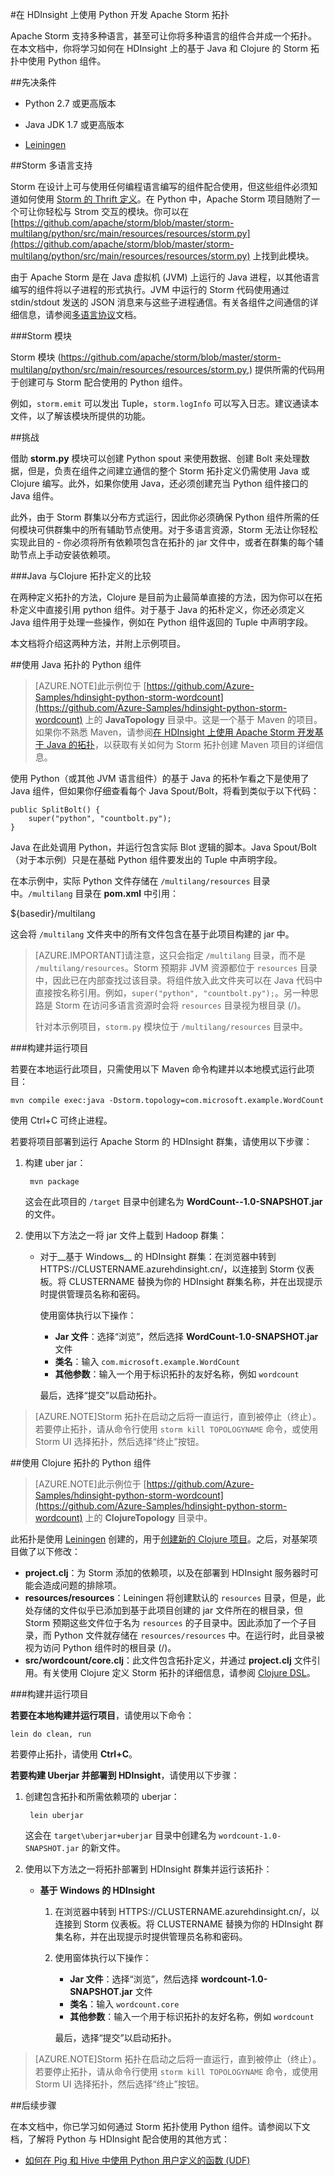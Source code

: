 <properties
   pageTitle="在 HDinsight 上的 Storm 拓扑中使用 Python 组件 | Microsoft Azure"
   description="了解如何在 Azure HDInsight 上的 Apache Storm 中使用 Python 组件。你将学习如何通过基于 Java 和 Clojure 的 Storm 拓扑使用 Python 组件。"
   services="hdinsight"
   documentationCenter=""
   authors="Blackmist"
   manager="paulettm"
   editor="cgronlun"/>

<tags
	ms.service="hdinsight"
	ms.date="12/04/2015"
	wacn.date="02/17/2016"/>

#在 HDInsight 上使用 Python 开发 Apache Storm 拓扑

Apache Storm 支持多种语言，甚至可让你将多种语言的组件合并成一个拓扑。在本文档中，你将学习如何在 HDInsight 上的基于 Java 和 Clojure 的 Storm 拓扑中使用 Python 组件。

##先决条件

* Python 2.7 或更高版本

* Java JDK 1.7 或更高版本

* [Leiningen](http://leiningen.org/)

##Storm 多语言支持

Storm 在设计上可与使用任何编程语言编写的组件配合使用，但这些组件必须知道如何使用 [Storm 的 Thrift 定义](https://github.com/apache/storm/blob/master/storm-core/src/storm.thrift)。在 Python 中，Apache Storm 项目随附了一个可让你轻松与 Strom 交互的模块。你可以在 [https://github.com/apache/storm/blob/master/storm-multilang/python/src/main/resources/resources/storm.py](https://github.com/apache/storm/blob/master/storm-multilang/python/src/main/resources/resources/storm.py) 上找到此模块。

由于 Apache Storm 是在 Java 虚拟机 (JVM) 上运行的 Java 进程，以其他语言编写的组件将以子进程的形式执行。JVM 中运行的 Storm 代码使用通过 stdin/stdout 发送的 JSON 消息来与这些子进程通信。有关各组件之间通信的详细信息，请参阅[多语言协议](https://storm.apache.org/documentation/Multilang-protocol.html)文档。

###Storm 模块

Storm 模块 (https://github.com/apache/storm/blob/master/storm-multilang/python/src/main/resources/resources/storm.py,) 提供所需的代码用于创建可与 Storm 配合使用的 Python 组件。

例如，`storm.emit` 可以发出 Tuple，`storm.logInfo` 可以写入日志。建议通读本文件，以了解该模块所提供的功能。

##挑战

借助 __storm.py__ 模块可以创建 Python spout 来使用数据、创建 Bolt 来处理数据，但是，负责在组件之间建立通信的整个 Storm 拓扑定义仍需使用 Java 或 Clojure 编写。此外，如果你使用 Java，还必须创建充当 Python 组件接口的 Java 组件。

此外，由于 Storm 群集以分布方式运行，因此你必须确保 Python 组件所需的任何模块可供群集中的所有辅助节点使用。对于多语言资源，Storm 无法让你轻松实现此目的 - 你必须将所有依赖项包含在拓扑的 jar 文件中，或者在群集的每个辅助节点上手动安装依赖项。

###Java 与Clojure 拓扑定义的比较

在两种定义拓扑的方法，Clojure 是目前为止最简单直接的方法，因为你可以在拓朴定义中直接引用 python 组件。对于基于 Java 的拓朴定义，你还必须定义 Java 组件用于处理一些操作，例如在 Python 组件返回的 Tuple 中声明字段。

本文档将介绍这两种方法，并附上示例项目。

##使用 Java 拓扑的 Python 组件

> [AZURE.NOTE]此示例位于 [https://github.com/Azure-Samples/hdinsight-python-storm-wordcount](https://github.com/Azure-Samples/hdinsight-python-storm-wordcount) 上的 __JavaTopology__ 目录中。这是一个基于 Maven 的项目。如果你不熟悉 Maven，请参阅[在 HDInsight 上使用 Apache Storm 开发基于 Java 的拓扑](/documentation/articles/hdinsight-storm-develop-java-topology)，以获取有关如何为 Storm 拓扑创建 Maven 项目的详细信息。

使用 Python（或其他 JVM 语言组件）的基于 Java 的拓朴乍看之下是使用了 Java 组件，但如果你仔细查看每个 Java Spout/Bolt，将看到类似于以下代码：

    public SplitBolt() {
        super("python", "countbolt.py");
    }

Java 在此处调用 Python，并运行包含实际 Blot 逻辑的脚本。Java Spout/Bolt（对于本示例）只是在基础 Python 组件要发出的 Tuple 中声明字段。

在本示例中，实际 Python 文件存储在 `/multilang/resources` 目录中。`/multilang` 目录在 __pom.xml__ 中引用：

<resources>
    <resource>
        <!-- Where the Python bits are kept -->
        <directory>${basedir}/multilang</directory>
    </resource>
</resources>

这会将 `/multilang` 文件夹中的所有文件包含在基于此项目构建的 jar 中。

> [AZURE.IMPORTANT]请注意，这只会指定 `/multilang` 目录，而不是 `/multilang/resources`。Storm 预期非 JVM 资源都位于 `resources` 目录中，因此已在内部查找过该目录。将组件放入此文件夹可以在 Java 代码中直接按名称引用。例如，`super("python", "countbolt.py");`。另一种思路是 Storm 在访问多语言资源时会将 `resources` 目录视为根目录 (/)。
>
> 针对本示例项目，`storm.py` 模块位于 `/multilang/resources` 目录中。

###构建并运行项目

若要在本地运行此项目，只需使用以下 Maven 命令构建并以本地模式运行此项目：

    mvn compile exec:java -Dstorm.topology=com.microsoft.example.WordCount

使用 Ctrl+C 可终止进程。

若要将项目部署到运行 Apache Storm 的 HDInsight 群集，请使用以下步骤：

1. 构建 uber jar：

        mvn package

    这会在此项目的 `/target` 目录中创建名为 __WordCount--1.0-SNAPSHOT.jar__ 的文件。

2. 使用以下方法之一将 jar 文件上载到 Hadoop 群集：

    * 对于__基于 Windows__ 的 HDInsight 群集：在浏览器中转到 HTTPS://CLUSTERNAME.azurehdinsight.cn/，以连接到 Storm 仪表板。将 CLUSTERNAME 替换为你的 HDInsight 群集名称，并在出现提示时提供管理员名称和密码。

        使用窗体执行以下操作：

        * __Jar 文件__：选择“浏览”，然后选择 __WordCount-1.0-SNAPSHOT.jar__ 文件
        * __类名__：输入 `com.microsoft.example.WordCount`
        * __其他参数__：输入一个用于标识拓扑的友好名称，例如 `wordcount`

        最后，选择“提交”以启动拓扑。

> [AZURE.NOTE]Storm 拓扑在启动之后将一直运行，直到被停止（终止）。 若要停止拓扑，请从命令行使用 `storm kill TOPOLOGYNAME` 命令，或使用 Storm UI 选择拓扑，然后选择“终止”按钮。

##使用 Clojure 拓扑的 Python 组件

> [AZURE.NOTE]此示例位于 [https://github.com/Azure-Samples/hdinsight-python-storm-wordcount](https://github.com/Azure-Samples/hdinsight-python-storm-wordcount) 上的 __ClojureTopology__ 目录中。

此拓扑是使用 [Leiningen](http://leiningen.org) 创建的，用于[创建新的 Clojure 项目](https://github.com/technomancy/leiningen/blob/stable/doc/TUTORIAL.md#creating-a-project)。之后，对基架项目做了以下修改：

* __project.clj__：为 Storm 添加的依赖项，以及在部署到 HDInsight 服务器时可能会造成问题的排除项。
* __resources/resources__：Leiningen 将创建默认的 `resources` 目录，但是，此处存储的文件似乎已添加到基于此项目创建的 jar 文件所在的根目录，但 Storm 预期这些文件位于名为 `resources` 的子目录中。因此添加了一个子目录，而 Python 文件就存储在 `resources/resources` 中。在运行时，此目录被视为访问 Python 组件时的根目录 (/)。
* __src/wordcount/core.clj__：此文件包含拓扑定义，并通过 __project.clj__ 文件引用。有关使用 Clojure 定义 Storm 拓扑的详细信息，请参阅 [Clojure DSL](https://storm.apache.org/documentation/Clojure-DSL.html)。

###构建并运行项目

__若要在本地构建并运行项目__，请使用以下命令：

    lein do clean, run

若要停止拓扑，请使用 __Ctrl+C__。

__若要构建 Uberjar 并部署到 HDInsight__，请使用以下步骤：

1. 创建包含拓扑和所需依赖项的 uberjar：

        lein uberjar

    这会在 `target\uberjar+uberjar` 目录中创建名为 `wordcount-1.0-SNAPSHOT.jar` 的新文件。
    
2. 使用以下方法之一将拓扑部署到 HDInsight 群集并运行该拓扑：
    
    * __基于 Windows 的 HDInsight__
    
        1. 在浏览器中转到 HTTPS://CLUSTERNAME.azurehdinsight.cn/，以连接到 Storm 仪表板。将 CLUSTERNAME 替换为你的 HDInsight 群集名称，并在出现提示时提供管理员名称和密码。

        2. 使用窗体执行以下操作：

            * __Jar 文件__：选择“浏览”，然后选择 __wordcount-1.0-SNAPSHOT.jar__ 文件
            * __类名__：输入 `wordcount.core`
            * __其他参数__：输入一个用于标识拓扑的友好名称，例如 `wordcount`

            最后，选择“提交”以启动拓扑。

> [AZURE.NOTE]Storm 拓扑在启动之后将一直运行，直到被停止（终止）。 若要停止拓扑，请从命令行使用 `storm kill TOPOLOGYNAME` 命令，或使用 Storm UI 选择拓扑，然后选择“终止”按钮。

##后续步骤

在本文档中，你已学习如何通过 Storm 拓扑使用 Python 组件。请参阅以下文档，了解将 Python 与 HDInsight 配合使用的其他方式：

* [如何在 Pig 和 Hive 中使用 Python 用户定义的函数 (UDF)](/documentation/articles/hdinsight-python)

<!---HONumber=82-->